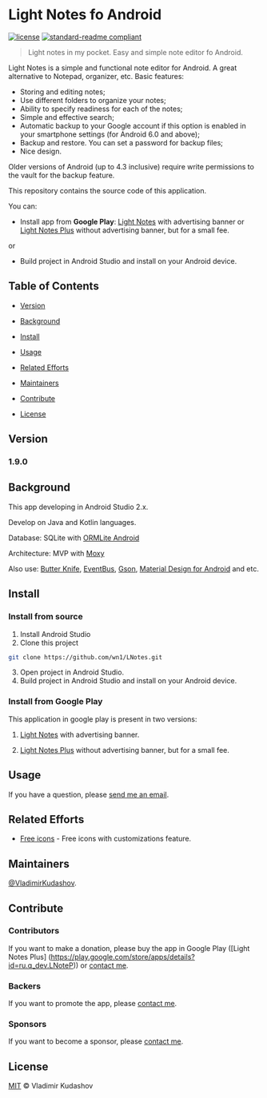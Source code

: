 # Light Notes fo Android

[![license](https://img.shields.io/github/license/mashape/apistatus.svg)](https://opensource.org/licenses/MIT) [![standard-readme compliant](https://img.shields.io/badge/readme%20style-standard-brightgreen.svg?style=flat-square)](https://github.com/RichardLitt/standard-readme) 

> Light notes in my pocket.
> Easy and simple note editor fo Android.

Light Notes is a simple and functional note editor for Android. 
A great alternative to Notepad, organizer, etc. 
Basic features:
- Storing and editing notes;
- Use different folders to organize your notes;
- Ability to specify readiness for each of the notes;
- Simple and effective search;
- Automatic backup to your Google account if this option is enabled in your smartphone settings (for Android 6.0 and above);
- Backup and restore. You can set a password for backup files;
- Nice design.

Older versions of Android (up to 4.3 inclusive) require write permissions to the vault for the backup feature.

This repository contains the source code of this application.

You can:
- Install app from **Google Play**:
    [Light Notes](https://play.google.com/store/apps/details?id=ru.q_dev.LNote) with advertising banner 
    or
    [Light Notes Plus](https://play.google.com/store/apps/details?id=ru.q_dev.LNoteP) without advertising banner, but for a small fee.

or

- Build project in Android Studio and install on your Android device.

## Table of Contents

- [Version ](#version)
- [Background](#background)
- [Install](#install)
- [Usage](#usage)

- [Related Efforts](#related-efforts)
- [Maintainers](#maintainers)
- [Contribute](#contribute)
- [License](#license)


## Version 
### 1.9.0

## Background

This app developing in Android Studio 2.x. 

Develop on Java and Kotlin languages. 

Database: SQLite with [ORMLite Android](https://github.com/j256/ormlite-android)

Architecture: MVP with [Moxy](https://github.com/Arello-Mobile/Moxy)

Also use: 
[Butter Knife](https://github.com/JakeWharton/butterknife), 
[EventBus](https://github.com/greenrobot/EventBus),
[Gson](https://github.com/google/gson),
[Material Design for Android](https://developer.android.com/design/material/)
and etc.

## Install

### Install from source

1. Install Android Studio
2. Clone this project
```sh
git clone https://github.com/wn1/LNotes.git
```
3. Open project in Android Studio.
4. Build project in Android Studio and install on your Android device.

### Install from Google Play

This application in google play is present in two versions:

1. [Light Notes](https://play.google.com/store/apps/details?id=ru.q_dev.LNote) with advertising banner.

2. [Light Notes Plus](https://play.google.com/store/apps/details?id=ru.q_dev.LNoteP) without advertising banner, but for a small fee.

## Usage
If you have a question, please [send me an email](v.kudashov.83@mail.ru).

## Related Efforts

- [Free icons](https://icons8.ru) - Free icons with customizations feature.

## Maintainers

[@VladimirKudashov](https://github.com/wn1).

## Contribute

### Contributors
If you want to make a donation, please buy the app in Google Play ([Light Notes Plus] (https://play.google.com/store/apps/details?id=ru.q_dev.LNoteP)) or [contact me](v.kudashov.83@mail.ru).

### Backers
If you want to promote the app, please [contact me](v.kudashov.83@mail.ru).

### Sponsors
If you want to become a sponsor, please [contact me](v.kudashov.83@mail.ru).

## License

[MIT](LICENSE) © Vladimir Kudashov
